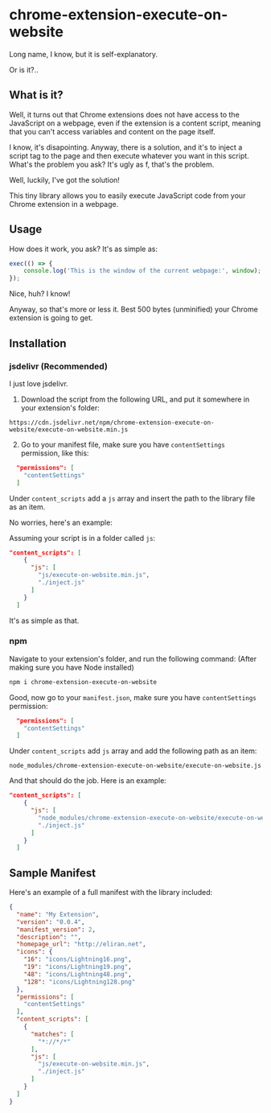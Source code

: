 # chrome-extension-execute-on-website

Long name, I know, but it is self-explanatory. 

Or is it?..

## What is it?
Well, it turns out that Chrome extensions does not have access to the JavaScript on a webpage, even if the extension is a content script, meaning that you can't access variables and content on the page itself.

I know, it's disapointing. Anyway, there is a solution, and it's to inject a script tag to the page and then execute whatever you want in this script. What's the problem you ask? It's ugly as f, that's the problem.

Well, luckily, I've got the solution!

This tiny library allows you to easily execute JavaScript code from your Chrome extension in a webpage.

## Usage
How does it work, you ask? It's as simple as:

```javascript
exec(() => {
    console.log('This is the window of the current webpage:', window);
});
```

Nice, huh? I know! 

Anyway, so that's more or less it. Best 500 bytes (unminified) your Chrome extension is going to get.

## Installation
### jsdelivr (Recommended)
I just love jsdelivr. 

1. Download the script from the following URL, and put it somewhere in your extension's folder:

`https://cdn.jsdelivr.net/npm/chrome-extension-execute-on-website/execute-on-website.min.js`

2. Go to your manifest file, make sure you have `contentSettings` permission, like this:
```json
  "permissions": [
    "contentSettings"
  ]
```

Under `content_scripts` add a `js` array and insert the path to the library file as an item.

No worries, here's an example:

Assuming your script is in a folder called `js`:

```json
"content_scripts": [
    {
      "js": [
        "js/execute-on-website.min.js",
        "./inject.js"
      ]
    }
  ]
```

It's as simple as that.

### npm

Navigate to your extension's folder, and run the following command: (After making sure you have Node installed)
```bash
npm i chrome-extension-execute-on-website
```
Good, now go to your `manifest.json`, make sure you have `contentSettings` permission:
```json
  "permissions": [
    "contentSettings"
  ]
```
Under `content_scripts` add `js` array and add the following path as an item:

`node_modules/chrome-extension-execute-on-website/execute-on-website.js`

And that should do the job. Here is an example:

```json
"content_scripts": [
    {
      "js": [
        "node_modules/chrome-extension-execute-on-website/execute-on-website.js",
        "./inject.js"
      ]
    }
  ]
```

## Sample Manifest
Here's an example of a full manifest with the library included:
```json
{
  "name": "My Extension",
  "version": "0.0.4",
  "manifest_version": 2,
  "description": "",
  "homepage_url": "http://eliran.net",
  "icons": {
    "16": "icons/Lightning16.png",
    "19": "icons/Lightning19.png",
    "48": "icons/Lightning48.png",
    "128": "icons/Lightning128.png"
  },
  "permissions": [
    "contentSettings"
  ],
  "content_scripts": [
    {
      "matches": [
        "*://*/*"
      ],
      "js": [
        "js/execute-on-website.min.js",
        "./inject.js"
      ]
    }
  ]
}
```

